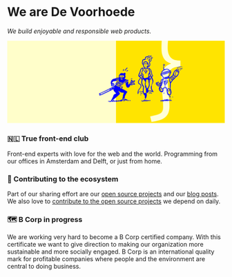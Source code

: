# We are De Voorhoede
*We build enjoyable and responsible web products.*

![Illustration banner in blue & yellow showing a variety of characters.](/profile/gh-profile-banner.png)

### 🇳🇱 True front-end club
Front-end experts with love for the web and the world. Programming from our offices in Amsterdam and Delft, or just from home.

### 🦦 Contributing to the ecosystem
Part of our sharing effort are our [open source projects](https://github.com/orgs/voorhoede/repositories?q=open-source) and our [blog posts](https://www.voorhoede.nl/en/blog/). We also love to [contribute to the open source projects](https://opencollective.com/devoorhoede) we depend on daily.

### 🗺️ B Corp in progress
We are working very hard to become a B Corp certified company. With this certificate we want to give direction to making our organization more sustainable and more socially engaged. B Corp is an international quality mark for profitable companies where people and the environment are central to doing business.
